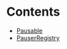 

# Contents
- [Pausable](Pausable.sol/contract.Pausable.md)
- [PauserRegistry](PauserRegistry.sol/contract.PauserRegistry.md)
